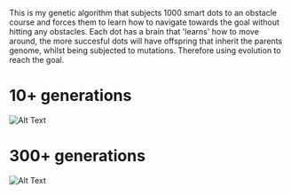 This is my genetic algorithm that subjects 1000 smart dots to an obstacle course and forces them to learn how to navigate towards the goal without hitting any obstacles. Each dot has a brain that 'learns' how to move around, the more succesful dots will have offspring that inherit the parents genome, whilst being subjected to mutations. Therefore using evolution to reach the goal.

# 10+ generations
![Alt Text](https://github.com/saladsnake/Evolutionary-smart-dots/raw/master/resources/10+.gif)


# 300+ generations
![Alt Text](https://github.com/saladsnake/Evolutionary-smart-dots/raw/master/resources/300+.gif)
